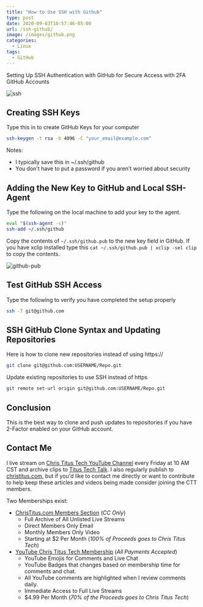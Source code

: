 ```yaml
---
title: "How to Use SSH with Github"
type: post
date: 2020-09-03T10:57:46-05:00
url: /ssh-github/
image: /images/github.png
categories:
  - Linux
tags:
  - GitHub
---
```

Setting Up SSH Authentication with GitHub for Secure Access with 2FA GitHub Accounts
<!--more-->

![ssh](/images/ssh.png)

## Creating SSH Keys

Type this in to create GitHub Keys for your computer

```bash
ssh-keygen -t rsa -b 4096 -C "your_email@example.com"
```

Notes:
- I typically save this in ~/.ssh/github
- You don't have to put a password if you aren't worried about security

## Adding the New Key to GitHub and Local SSH-Agent

Type the following on the local machine to add your key to the agent.

```bash
eval "$(ssh-agent -s)"
ssh-add ~/.ssh/github
```

Copy the contents of `~/.ssh/github.pub` to the new key field in GitHub. If you have xclip installed type this `cat ~/.ssh/github.pub | xclip -sel clip` to copy the contents. 

![github-pub](/images/2020/github-ssh.jpg)

## Test GitHub SSH Access

Type the following to verify you have completed the setup properly

```bash
ssh -T git@github.com
```

## SSH GitHub Clone Syntax and Updating Repositories

Here is how to clone new repositories instead of using https:// 

```bash
git clone git@github.com:USERNAME/Repo.git
```

Update existing repositories to use SSH instead of https

```bash
git remote set-url origin git@github.com:USERNAME/Repo.git
```

## Conclusion 

This is the best way to clone and push updates to repositories if you have 2-Factor enabled on your GitHub account. 

## Contact Me

I live stream on [Chris Titus Tech YouTube Channel][1] every Friday at 10 AM CST and archive clips to [Titus Tech Talk][2]. I also regularly publish to [christitus.com][3], but if you'd like to contact me directly or want to contribute to help keep these articles and videos being made consider joining the CTT members. 

Two Memberships exist:
- [ChrisTitus.com Members Section][4] (_CC Only_)
  - Full Archive of All Unlisted Live Streams
  - Direct Members Only Email
  - Monthly Members Only Video
  - Starting at $2 Per Month (_100% of Proceeds goes to Chris Titus Tech_)
- [YouTube Chris Titus Tech Membership][5] (_All Payments Accepted_)
  - YouTube Emojis for Comments and Live Chat
  - YouTube Badges that changes based on membership time for comments and chat.
  - All YouTube comments are highlighted when I review comments daily. 
  - Immediate Access to Full Live Streams
  - $4.99 Per Month (_70% of the Proceeds goes to Chris Titus Tech_)

 [1]: https://www.youtube.com/c/ChrisTitusTech
 [2]: https://www.youtube.com/c/ChrisTitusTechStreams
 [3]: https://christitus.com/
 [4]: https://portal.christitus.com
 [5]: https://links.christitus.com/join
